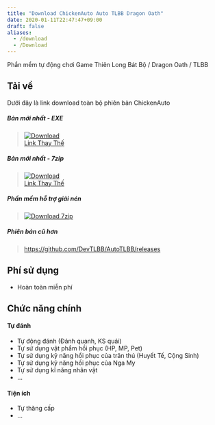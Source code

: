 ```yaml
---
title: "Download ChickenAuto Auto TLBB Dragon Oath"
date: 2020-01-11T22:47:47+09:00
draft: false
aliases:
  - /download
  - /Download
---
```

Phần mềm tự động chơi Game Thiên Long Bát Bộ / Dragon Oath / TLBB

## Tải về

Dưới đây là link download toàn bộ phiên bản ChickenAuto

##### Bản mới nhất - EXE

> <a href="/download/ChickenAuto-new.exe" target="_blank">![Download](https://i.imgur.com/dEOGvKA.png)</a><br />
> <a href="http://dl.chickenauto.com/ChickenAuto-new.exe" target="_blank">Link Thay Thế</a>

##### Bản mới nhất - 7zip
> <a href="/download/ChickenAuto-new.7z" target="_blank">![Download](https://i.imgur.com/dEOGvKA.png)</a><br />
> <a href="http://dl.chickenauto.com/ChickenAuto-new.7z" target="_blank">Link Thay Thế</a>

##### Phần mềm hỗ trợ giải nén
> <a href="https://www.7-zip.org/download.html" target="_blank">![Download 7zip](https://www.7-zip.org/7ziplogo.png)</a>

##### Phiên bản cũ hơn

> https://github.com/DevTLBB/AutoTLBB/releases

## Phí sử dụng

- Hoàn toàn miễn phí

## Chức năng chính

#### Tự đánh

- Tự động đánh (Đánh quanh, KS quái)
- Tự sử dụng vật phẩm hồi phục (HP, MP, Pet)
- Tự sử dụng kỹ năng hồi phục của trân thú (Huyết Tế, Cộng Sinh)
- Tự sử dụng kỹ năng hồi phục của Nga My
- Tự sử dụng kĩ năng nhân vật
- ...

#### Tiện ích

- Tự thăng cấp
- ...

